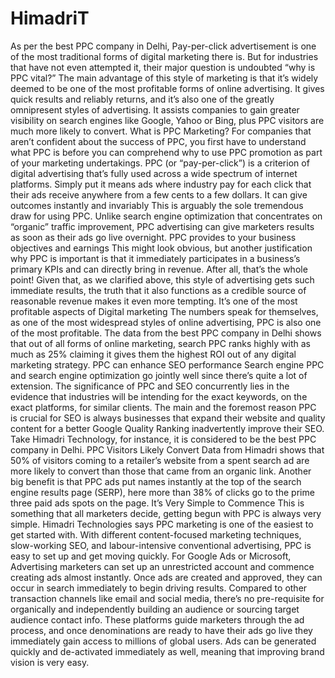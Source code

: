# HimadriT
As per the best PPC company in Delhi, Pay-per-click advertisement is one of the most traditional forms of digital marketing there is. But for industries that have not even attempted it, their major question is undoubted “why is PPC vital?” The main advantage of this style of marketing is that it’s widely deemed to be one of the most profitable forms of online advertising. It gives quick results and reliably returns, and it’s also one of the greatly omnipresent styles of advertising. It assists companies to gain greater visibility on search engines like Google, Yahoo or Bing, plus PPC visitors are much more likely to convert.  What is PPC Marketing? For companies that aren’t confident about the success of PPC, you first have to understand what PPC is before you can comprehend why to use PPC promotion as part of your marketing undertakings. PPC (or “pay-per-click”) is a criterion of digital advertising that’s fully used across a wide spectrum of internet platforms. Simply put it means ads where industry pay for each click that their ads receive anywhere from a few cents to a few dollars.  It can give outcomes instantly and invariably This is arguably the sole tremendous draw for using PPC. Unlike search engine optimization that concentrates on “organic” traffic improvement, PPC advertising can give marketers results as soon as their ads go live overnight.   PPC provides to your business objectives and earnings This might look obvious, but another justification why PPC is important is that it immediately participates in a business’s primary KPIs and can directly bring in revenue. After all, that’s the whole point!  Given that, as we clarified above, this style of advertising gets such immediate results, the truth that it also functions as a credible source of reasonable revenue makes it even more tempting.   It’s one of the most profitable aspects of Digital marketing The numbers speak for themselves, as one of the most widespread styles of online advertising, PPC is also one of the most profitable. The data from the best PPC company in Delhi shows that out of all forms of online marketing, search PPC ranks highly with as much as 25% claiming it gives them the highest ROI out of any digital marketing strategy.   PPC can enhance SEO performance Search engine PPC and search engine optimization go jointly well since there’s quite a lot of extension. The significance of PPC and SEO concurrently lies in the evidence that industries will be intending for the exact keywords, on the exact platforms, for similar clients.  The main and the foremost reason PPC is crucial for SEO is always businesses that expand their website and quality content for a better Google Quality Ranking inadvertently improve their SEO. Take Himadri Technology, for instance, it is considered to be the best PPC company in Delhi.   PPC Visitors Likely Convert  Data from Himadri shows that 50% of visitors coming to a retailer’s website from a spent search ad are more likely to convert than those that came from an organic link.  Another big benefit is that PPC ads put names instantly at the top of the search engine results page (SERP), here more than 38% of clicks go to the prime three paid ads spots on the page.   It’s Very Simple to Commence This is something that all marketers decide, getting begun with PPC is always very simple. Himadri Technologies says PPC marketing is one of the easiest to get started with.  With different content-focused marketing techniques, slow-working SEO, and labour-intensive conventional advertising, PPC is easy to set up and get moving quickly. For Google Ads or Microsoft, Advertising marketers can set up an unrestricted account and commence creating ads almost instantly.   Once ads are created and approved, they can occur in search immediately to begin driving results. Compared to other transaction channels like email and social media, there’s no pre-requisite for organically and independently building an audience or sourcing target audience contact info. These platforms guide marketers through the ad process, and once denominations are ready to have their ads go live they immediately gain access to millions of global users.  Ads can be generated quickly and de-activated immediately as well, meaning that improving brand vision is very easy.
